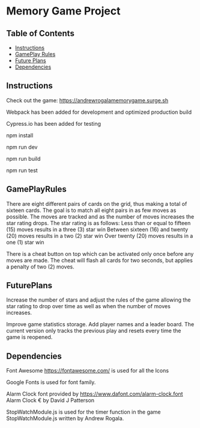 # Memory Game Project

## Table of Contents

* [Instructions](#instructions)
* [GamePlay Rules](#GamePlayRules)
* [Future Plans](#FuturePlans)
* [Dependencies](#Dependencies)

## Instructions

Check out the game: https://andrewrogalamemorygame.surge.sh

Webpack has been added for development and optimized production build

Cypress.io has been added for testing

npm install 

npm run dev

npm run build

npm run test

## GamePlayRules
There are eight different pairs of cards on the grid, thus making a total of sixteen cards.
The goal is to match all eight pairs in as few moves as possible. The moves are tracked and as the number of
moves increases the star rating drops.
The star rating is as follows:
Less than or equal to fifteen (15) moves results in a three (3) star win
Between sixteen (16) and twenty (20) moves results in a two (2) star win
Over twenty (20) moves results in a one (1) star win

There is a cheat button on top which can be activated only once before any moves are made.
The cheat will flash all cards for two seconds,
but applies a penalty of two (2) moves.

## FuturePlans
Increase the number of stars and adjust the rules of the game allowing the star rating to drop over time as well as when the number of moves increases.

Improve game statistics storage. Add player names and a leader board. The current version only tracks the previous play and resets every time the game is reopened.

## Dependencies
Font Awesome https://fontawesome.com/ is used for all the Icons

Google Fonts is used for font family.

Alarm Clock font provided by https://www.dafont.com/alarm-clock.font
Alarm Clock € by David J Patterson

StopWatchModule.js is used for the timer function in the game
StopWatchModule.js written by Andrew Rogala.


